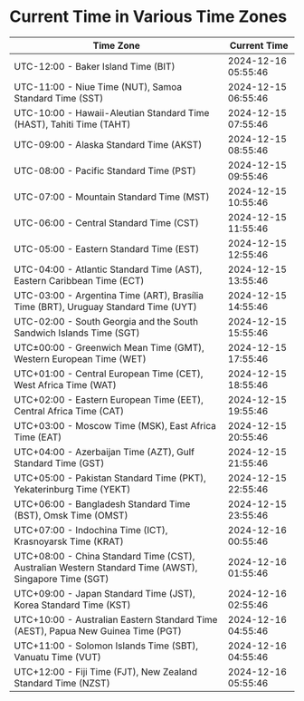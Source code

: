 # Current Time in Various Time Zones

| Time Zone | Current Time |
|-----------|--------------|
| UTC-12:00 - Baker Island Time (BIT) | 2024-12-16 05:55:46 |
| UTC-11:00 - Niue Time (NUT), Samoa Standard Time (SST) | 2024-12-15 06:55:46 |
| UTC-10:00 - Hawaii-Aleutian Standard Time (HAST), Tahiti Time (TAHT) | 2024-12-15 07:55:46 |
| UTC-09:00 - Alaska Standard Time (AKST) | 2024-12-15 08:55:46 |
| UTC-08:00 - Pacific Standard Time (PST) | 2024-12-15 09:55:46 |
| UTC-07:00 - Mountain Standard Time (MST) | 2024-12-15 10:55:46 |
| UTC-06:00 - Central Standard Time (CST) | 2024-12-15 11:55:46 |
| UTC-05:00 - Eastern Standard Time (EST) | 2024-12-15 12:55:46 |
| UTC-04:00 - Atlantic Standard Time (AST), Eastern Caribbean Time (ECT) | 2024-12-15 13:55:46 |
| UTC-03:00 - Argentina Time (ART), Brasília Time (BRT), Uruguay Standard Time (UYT) | 2024-12-15 14:55:46 |
| UTC-02:00 - South Georgia and the South Sandwich Islands Time (SGT) | 2024-12-15 15:55:46 |
| UTC±00:00 - Greenwich Mean Time (GMT), Western European Time (WET) | 2024-12-15 17:55:46 |
| UTC+01:00 - Central European Time (CET), West Africa Time (WAT) | 2024-12-15 18:55:46 |
| UTC+02:00 - Eastern European Time (EET), Central Africa Time (CAT) | 2024-12-15 19:55:46 |
| UTC+03:00 - Moscow Time (MSK), East Africa Time (EAT) | 2024-12-15 20:55:46 |
| UTC+04:00 - Azerbaijan Time (AZT), Gulf Standard Time (GST) | 2024-12-15 21:55:46 |
| UTC+05:00 - Pakistan Standard Time (PKT), Yekaterinburg Time (YEKT) | 2024-12-15 22:55:46 |
| UTC+06:00 - Bangladesh Standard Time (BST), Omsk Time (OMST) | 2024-12-15 23:55:46 |
| UTC+07:00 - Indochina Time (ICT), Krasnoyarsk Time (KRAT) | 2024-12-16 00:55:46 |
| UTC+08:00 - China Standard Time (CST), Australian Western Standard Time (AWST), Singapore Time (SGT) | 2024-12-16 01:55:46 |
| UTC+09:00 - Japan Standard Time (JST), Korea Standard Time (KST) | 2024-12-16 02:55:46 |
| UTC+10:00 - Australian Eastern Standard Time (AEST), Papua New Guinea Time (PGT) | 2024-12-16 04:55:46 |
| UTC+11:00 - Solomon Islands Time (SBT), Vanuatu Time (VUT) | 2024-12-16 04:55:46 |
| UTC+12:00 - Fiji Time (FJT), New Zealand Standard Time (NZST) | 2024-12-16 05:55:46 |

